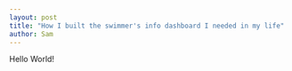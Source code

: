 ```yaml
---
layout: post
title: "How I built the swimmer's info dashboard I needed in my life"
author: Sam
---
```


Hello World!